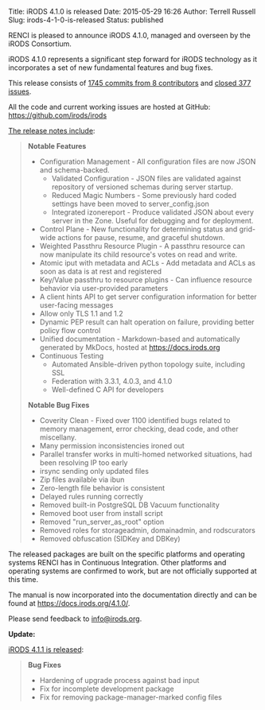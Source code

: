 Title: iRODS 4.1.0 is released
Date: 2015-05-29 16:26
Author: Terrell Russell
Slug: irods-4-1-0-is-released
Status: published

RENCI is pleased to announce iRODS 4.1.0, managed and overseen by the
iRODS Consortium.

iRODS 4.1.0 represents a significant step forward for iRODS technology
as it incorporates a set of new fundamental features and bug fixes.

This release consists of [1745 commits from 8
contributors](https://github.com/irods/irods/compare/4.0.3...4.1.0) and
[closed 377
issues](https://github.com/irods/irods/issues?q=milestone%3A4.1.0).

All the code and current working issues are hosted at GitHub:
<https://github.com/irods/irods>

[The release notes
include](https://docs.irods.org/4.1.0/release_notes/):

> **Notable Features**
>
> -   Configuration Management - All configuration files are now JSON
>     and schema-backed.
>     -   Validated Configuration - JSON files are validated against
>         repository of versioned schemas during server startup.
>     -   Reduced Magic Numbers - Some previously hard coded settings
>         have been moved to server\_config.json
>     -   Integrated izonereport - Produce validated JSON about every
>         server in the Zone. Useful for debugging and for deployment.
> -   Control Plane - New functionality for determining status and
>     grid-wide actions for pause, resume, and graceful shutdown.
> -   Weighted Passthru Resource Plugin - A passthru resource can now
>     manipulate its child resource's votes on read and write.
> -   Atomic iput with metadata and ACLs - Add metadata and ACLs as soon
>     as data is at rest and registered
> -   Key/Value passthru to resource plugins - Can influence resource
>     behavior via user-provided parameters
> -   A client hints API to get server configuration information for
>     better user-facing messages
> -   Allow only TLS 1.1 and 1.2
> -   Dynamic PEP result can halt operation on failure, providing better
>     policy flow control
> -   Unified documentation - Markdown-based and automatically generated
>     by MkDocs, hosted at https://docs.irods.org
> -   Continuous Testing
>     -   Automated Ansible-driven python topology suite, including SSL
>     -   Federation with 3.3.1, 4.0.3, and 4.1.0
>     -   Well-defined C API for developers
>
> **Notable Bug Fixes**
>
> -   Coverity Clean - Fixed over 1100 identified bugs related to memory
>     management, error checking, dead code, and other miscellany.
> -   Many permission inconsistencies ironed out
> -   Parallel transfer works in multi-homed networked situations, had
>     been resolving IP too early
> -   irsync sending only updated files
> -   Zip files available via ibun
> -   Zero-length file behavior is consistent
> -   Delayed rules running correctly
> -   Removed built-in PostgreSQL DB Vacuum functionality
> -   Removed boot user from install script
> -   Removed "run\_server\_as\_root" option
> -   Removed roles for storageadmin, domainadmin, and rodscurators
> -   Removed obfuscation (SIDKey and DBKey)

The released packages are built on the specific platforms and operating
systems RENCI has in Continuous Integration. Other platforms and
operating systems are confirmed to work, but are not officially
supported at this time.

The manual is now incorporated into the documentation directly and can
be found at <https://docs.irods.org/4.1.0/>.

Please send feedback to <info@irods.org>.

**Update:**

[iRODS 4.1.1 is
released](http://irods.org/2015/06/irods-4-1-1-is-released/):

> **Bug Fixes**
>
> -   Hardening of upgrade process against bad input
> -   Fix for incomplete development package
> -   Fix for removing package-manager-marked config files

